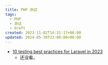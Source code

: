 ```yaml
---
title: PHP 测试
tags:
  - PHP
  - 测试
  - draft
created: 2023-11-02T14:31:17+08:00
updated: 2024-05-30T23:00:00+08:00
---
```


- [10 testing best practices for Laravel in 2023](https://benjamincrozat.com/laravel-testing-best-practices?utm_source=laravelnews&utm_medium=link&utm_campaign=laravelnews#run-your-tests-on-the-production-stack)
    - 还没看。
